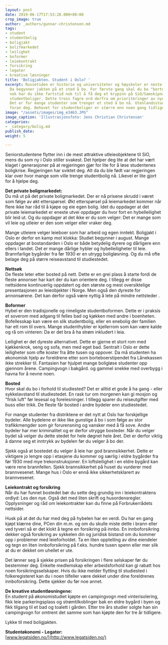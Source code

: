 ```yaml
---
layout: post
date: 2019-06-17T17:53:28.000+00:00
crop_image: true
author: _authors/gunnar-christensen.md
tags:
- student
- studentbolig
- boligjakt
- bolifmarkedet
- leilighet
- boformer
- leiekontrakt
- forsikring
- legater
- kreative løsninger
title: 'Boligjakten. Student i Oslo? '
excerpt: Russetiden er historie og universiteter og høyskoler er neste utfordring.
  Da begynner jakten på et sted å bo. For første gang skal du bo "borte". Brutalt
  nok har du ikke fartstid nok til å få deg et krypinn på SiO/Samskipnadens subsidierte
  studentboliger. Dette tross fagre ord derfra om prioriteringer av nye studenter.
  Det er for mange studenter som trenger et sted å bo nå. Utenlandsstudentene priorieteres
  foran deg. Behovet for studentboliger er større enn noen gang tidligere.
image: "/assets/images/img_e3463.JPG"
image_caption: 'Illustrasjonsfoto: Jens Christian Christensen'
categories:
- _category/bolig.md
publish_date: 
weight: 5

---
```

Seniorstudentene flytter inn i de mest attraktive utleieobjektene til SiO, mens du som ny i Oslo stiller svakest. Det hjelper deg lite at det har vært klaget i generasjoner på at regjeringen gjør for lite for å løse studentenes boligkrise. Regjeringen har sviktet deg. Alt da du ble født var regjeringen klar over hvor mange som ville trenge studentbolig nå. Likevel er lite gjort for å hjelpe deg.

**Det private boligmarkedet:**  
Du må ut på det private boligmarkedet. Der er nå prisene skrudd i været som følge av økt etterspørsel. Økt etterspørsel på leiemarkedet kommer når flere ikke har råd til å kjøpe og eie egen bolig. Idet du oppdager at det private leiemarkedet er eneste utvei oppdager du hvor fort en hybelleilighet blir leid ut. Og du oppdager at det ikke er du som velger: Det er mange som vil leie og utleier er den som velger eller vraker deg.

Mange utleiere velger leieboer som har arbeid og egen inntekt. Boligjakt i Oslo er derfor en kamp mot klokka: Studiet begynner i august. Mange oppdager at bostandarden i Oslo er både betydelig dyrere og dårligere enn ellers i landet. Det er mange dårlige hybler og hybelleiligheter til leie. Brannfarlige bygårder fra før 1930 er en utrygg boligløsning. Og du må ofte belage deg på større reiseavstand til studiestedet.

**Nettsøk**  
De fleste leter etter bosted på nett. Dette er en grei plass å starte fordi de fleste annonser har kart der du kan orientere deg. I tillegg er disse nettsidene kontinuerlig oppdatert og den største og mest oversiktelige presentasjonen av leieobjekter i Norge. Men også den dyreste for annonsørene. Det kan derfor også være nyttig å lete på mindre nettsteder .

**Boformer**  
Hybel er den tradisjonelle og rimeligste studentboformen. Dette er i praksis et soverom med adgang til felles bad og kjøkken med andre i boenheten. Bofellesskap kan være en slik studentbolig, eller en enebolig der familien har ett rom til overs. Mange studenthybler er kjellerrom som kan være kalde og rå om vinteren: Da er det bra å ha strøm inkludert i leia.

Leilighet er det dyreste alternativet. Dette er gjerne et stort rom med kjøkkenkrok, seng og sofa, men med eget bad. Sentralt i Oslo er dette leiligheter som ofte koster fra åtte tusen og oppover. Da må studenten ha økonomisk hjelp av foreldrene etter som borteboerstipendet fra Lånekassen ikke strekker til. Fantasien har hjulpet mange boligløse studenter opp gjennom årene. Campingvogn i bakgård. og gammel snekke med overbygg i havna for å nevne noen.

**Bosted**  
Hvor skal du bo i forhold til studiested? Det er alltid et gode å ha gang - eller sykkelavstand til studiestedet. En rask tur om morgenen kan gi mosjon og "frisk luft" før lesesal og forelesninger. I tillegg sparer du reiseutgifter med buss eller trikk. De fleste får bosted i andre bydeler enn studiestedet.

For mange studenter fra distriktene er det nytt at Oslo har forskjellige bydeler. Alle bydelene er ikke like gunstige å bo i som følge av stor trafikkmengder som gir forurensning og vansker med å få sove. Andre bydeler har mer kriminalitet og er derfor utrygge bosteder. Når du velger bydel så velger du dette stedet for hele døgnet hele året. Det er derfor viktig å danne seg et inntrykk av bydelen før du velger å bo der.

Sjekk også at bostedet du velger å leie har god brannsikkerhet. Dette er viktigere jo lengre opp i etasjene du kommer og særlig i eldre bygårder fra før 1930 med mye trekonstruksjoner. En loftsleilighet i en eldre bygård kan være rene brannfellen. Sjekk brannsikkerhet på huset du vurderer med brannvesenet. Mange hus i Oslo er ennå ikke sikkerhetsklarert av brannvesenet.

**Leiekontrakt og forsikring**  
Når du har funnet bostedet bør du sette deg grundig inn i leiekontraktens ordlyd: Les den nye. Også det med liten skrift og husordensregler. Opplysninger og råd om leiekontrakter kan du finne på Forbrukerrådets nettsider.

Husk på at det du har med deg på hybelen har en verdi. Du har en gang kjøpt klærne dine, PCen din m.m. og om du skulle miste dette i brann eller ved tyveri så er det klokt å tegne en forsikring på innbo. En innboforsikring dekker også forsikring av sykkelen din og juridisk bistand om du kommer opp i problemer med leieforholdet. Ta en liten opptelling av dine eiendeler og tegn en liten innboforsikring på f.eks. hundre tusen spenn eller mer slik at du er dekket om uhellet er ute.

Det lønner seg å sjekke prisen på forsikringen i flere selskaper før du bestemmer deg. Enkelte medlemskap eller arbeidsforhold kan gi rabatt hos noen forsikringsselskaper. Hvis du ikke melder flytting til studiested i folkeregisteret kan du i noen tilfeller være dekket under dine foreldrenes innboforsikring. Dette sjekker du før noe annet.

**De kreative studentløsningene:**   
En student på økonomistudiet kjøpte en campingvogn med vinterisolering, fikk leie parkeringsplass og strømtilkoblinger bak en eldre bygård i byen og fikk tilgang til et bad og toalett i gården. Etter tre års studier solgte han sin campingvogn for omtrent det samme som han kjøpte den for tre år tidligere.

Lykke til med boligjakten.

**Studentøkonomi - Legater:**  
[www.legatsiden.no/](http://www.legatsiden.no/)
